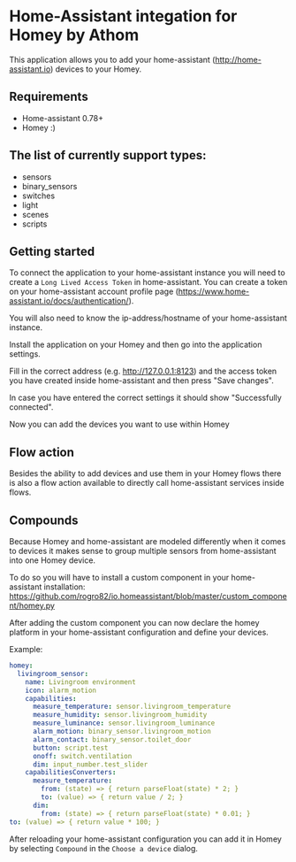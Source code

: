 # Home-Assistant integation for Homey by Athom

This application allows you to add your home-assistant (http://home-assistant.io) devices to your Homey.

## Requirements
- Home-assistant 0.78+
- Homey :)

## The list of currently support types:
- sensors
- binary_sensors
- switches
- light
- scenes
- scripts

## Getting started
To connect the application to your home-assistant instance you will need to create a `Long Lived Access Token` in home-assistant. You can create a token on your home-assistant account profile page (https://www.home-assistant.io/docs/authentication/).

You will also need to know the ip-address/hostname of your home-assistant instance.

Install the application on your Homey and then go into the application settings.

Fill in the correct address (e.g. http://127.0.0.1:8123) and the access token you have created inside home-assistant and then press "Save changes".

In case you have entered the correct settings it should show "Successfully connected".

Now you can add the devices you want to use within Homey

## Flow action
Besides the ability to add devices and use them in your Homey flows there is also a flow action available to directly call home-assistant services inside flows.

## Compounds
Because Homey and home-assistant are modeled differently when it comes to devices it makes sense to group multiple sensors from home-assistant into one Homey device.

To do so you will have to install a custom component in your home-assistant installation:
https://github.com/rogro82/io.homeassistant/blob/master/custom_component/homey.py

After adding the custom component you can now declare the homey platform in your home-assistant configuration and define your devices.

Example:
```yaml
homey:
  livingroom_sensor:
    name: Livingroom environment
    icon: alarm_motion
    capabilities:
      measure_temperature: sensor.livingroom_temperature
      measure_humidity: sensor.livingroom_humidity
      measure_luminance: sensor.livingroom_luminance
      alarm_motion: binary_sensor.livingroom_motion
      alarm_contact: binary_sensor.toilet_door
      button: script.test
      onoff: switch.ventilation
      dim: input_number.test_slider
    capabilitiesConverters:
      measure_temperature: 
        from: (state) => { return parseFloat(state) * 2; }
        to: (value) => { return value / 2; }
      dim: 
        from: (state) => { return parseFloat(state) * 0.01; }
to: (value) => { return value * 100; }
```

After reloading your home-assistant configuration you can add it in Homey by selecting `Compound` in the `Choose a device` dialog.